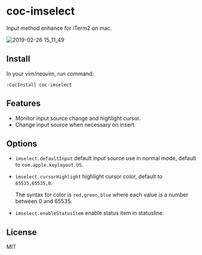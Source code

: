 # coc-imselect

Input method enhance for iTerm2 on mac.

![2019-02-26 15_11_49](https://user-images.githubusercontent.com/251450/53394376-0de0c980-39da-11e9-8d6f-8006f98af84f.gif)

## Install

In your vim/neovim, run command:

```
:CocInstall coc-imselect
```

## Features

- Monitor input source change and highlight cursor.
- Change input source when necessary on insert.

## Options

- `imselect.defaultInput` default input source use in normal mode, default to `com.apple.keylayout.US`.

- `imselect.cursorHighlight` highlight cursor color, default to `65535,65535,0`.

  The syntax for color is `red,green,blue` where each value is a number between 0 and 65535.

- `imselect.enableStatusItem` enable status item in statusline.

## License

MIT
